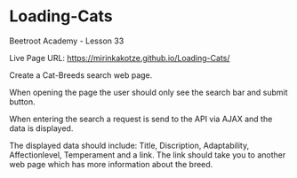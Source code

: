 # Loading-Cats
Beetroot Academy - Lesson 33

Live Page URL: https://mirinkakotze.github.io/Loading-Cats/

Create a Cat-Breeds search web page.

When opening the page the user should only see the search bar and submit button.

When entering the search a request is send to the API via AJAX and the data is displayed.

The displayed data should include:
Title, Discription, Adaptability, Affectionlevel, Temperament and a link.
The link should take you to another web page which has more information about the breed.
